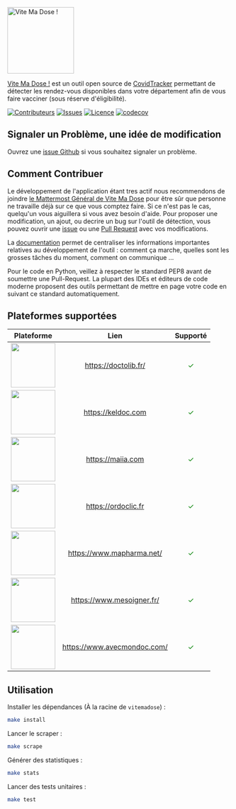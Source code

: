 <a href="https://covidtracker.fr/vitemadose"><img src="./.github/assets/logo.png" width="150" alt="Vite Ma Dose !" /></a>

[Vite Ma Dose !](https://covidtracker.fr/vitemadose) est un outil open source de [CovidTracker](https://covidtracker.fr) permettant de détecter les rendez-vous disponibles dans votre département afin de vous faire vacciner (sous réserve d'éligibilité).

[![Contributeurs][contributors-shield]][contributors-url]
[![Issues][issues-shield]][issues-url]
[![Licence][license-shield]][license-url]
[![codecov](https://codecov.io/gh/CovidTrackerFr/vitemadose/branch/main/graph/badge.svg?token=UQEI3UXY67)](https://codecov.io/gh/CovidTrackerFr/vitemadose)

## Signaler un Problème, une idée de modification


Ouvrez une [issue Github](https://github.com/CovidTrackerFr/vitemadose/issues/new) si vous souhaitez signaler un problème.

## Comment Contribuer

Le développement de l'application étant tres actif nous recommendons de joindre [le Mattermost Général de Vite Ma Dose](https://mattermost.covidtracker.fr/covidtracker/channels/town-square) pour être sûr que personne ne travaille déjà sur ce que vous comptez faire. Si ce n'est pas le cas, quelqu'un vous aiguillera si vous avez besoin d'aide.
Pour proposer une modification, un ajout, ou decrire un bug sur l'outil de détection, vous pouvez ouvrir une [issue](https://github.com/CovidTrackerFr/vitemadose/issues/new) ou une [Pull Request](https://github.com/CovidTrackerFr/vitemadose/pulls) avec vos modifications. 

La [documentation](https://hackmd.io/YHcjKsUzQ1-cMomOUuTpXw) permet de centraliser les informations importantes relatives au développement de l'outil : comment ça marche, quelles sont les grosses tâches du moment, comment on communique ...

Pour le code en Python, veillez à respecter le standard PEP8 avant de soumettre une Pull-Request.
La plupart des IDEs et éditeurs de code moderne proposent des outils permettant de mettre en page votre code en suivant ce standard automatiquement.

## Plateformes supportées

| Plateforme        | Lien           | Supporté  |
| ------------- |:-------------:| :-----:|
| <img src="https://vitemadose.covidtracker.fr/assets/images/png/logo_doctolib.png" width="100" /> | https://doctolib.fr/ | <font style="color: green; font-size: 16px;">✓</font> |
| <img src="https://vitemadose.covidtracker.fr/assets/images/png/logo_keldoc.png" width="100" /> | https://keldoc.com | <font style="color: green; font-size: 16px;">✓</font> |
| <img src="https://vitemadose.covidtracker.fr/assets/images/png/logo_maiia.png" width="100" /> | https://maiia.com | <font style="color: green; font-size: 16px;">✓</font> |
| <img src="https://vitemadose.covidtracker.fr/assets/images/png/logo_ordoclic.png" width="100" /> | https://ordoclic.fr | <font style="color: green; font-size: 16px;">✓</font> |
| <img src="https://vitemadose.covidtracker.fr/assets/images/png/logo_mapharma.png" width="100" /> | https://www.mapharma.net/ | <font style="color: green; font-size: 16px;">✓</font> |
| <img src="https://vitemadose.covidtracker.fr/assets/images/png/logo_mesoigner.png" width="100" /> | https://www.mesoigner.fr/ | <font style="color: green; font-size: 16px;">✓</font> |
| <img src="https://vitemadose.covidtracker.fr/assets/images/png/logo_avecmondoc.png" width="100" /> | https://www.avecmondoc.com/ | <font style="color: green; font-size: 16px;">✓</font> |

## Utilisation

Installer les dépendances (À la racine de `vitemadose`) :

```bash
make install
```

Lancer le scraper :

```bash
make scrape
```

Générer des statistiques :

```bash
make stats
```

Lancer des tests unitaires :

```bash
make test
```

<!-- shield cards !-->
[contributors-shield]: https://img.shields.io/github/contributors/CovidTrackerFr/vitemadose.svg?style=for-the-badge
[contributors-url]: https://github.com/CovidTrackerFr/vitemadose/graphs/contributors
[forks-shield]: https://img.shields.io/github/forks/CovidTrackerFr/vitemadose.svg?style=for-the-badge
[forks-url]: https://github.com/CovidTrackerFr/vitemadose/network/members
[issues-shield]: https://img.shields.io/github/issues/CovidTrackerFr/vitemadose.svg?style=for-the-badge
[issues-url]: https://github.com/CovidTrackerFr/vitemadose/issues
[license-shield]: https://img.shields.io/github/license/CovidTrackerFr/vitemadose.svg?style=for-the-badge
[license-url]: https://github.com/CovidTrackerFr/vitemadose/blob/master/LICENSE
